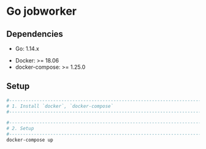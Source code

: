 # Go jobworker

## Dependencies

* Go: 1.14.x
- Docker: >= 18.06
- docker-compose: >= 1.25.0

## Setup

```sh
#------------------------------------------------------------------------------
# 1. Install `docker`, `docker-compose`
#------------------------------------------------------------------------------

#------------------------------------------------------------------------------
# 2. Setup
#------------------------------------------------------------------------------
docker-compose up
```
